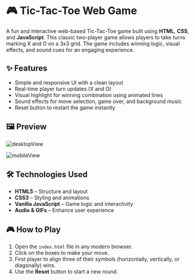 # 🎮 Tic-Tac-Toe Web Game

A fun and interactive web-based Tic-Tac-Toe game built using **HTML**, **CSS**, and **JavaScript**. This classic two-player game allows players to take turns marking X and O on a 3x3 grid. The game includes winning logic, visual effects, and sound cues for an engaging experience.

## ✨ Features
- Simple and responsive UI with a clean layout
- Real-time player turn updates (X and O)
- Visual highlight for winning combination using animated lines
- Sound effects for move selection, game over, and background music
- Reset button to restart the game instantly

## 🖼️ Preview

![desktopView](https://github.com/riteshrhkr/TIK_TAK_TOE/assets/137643945/64b0287c-a8f2-4c98-834e-d443a1fae738)

![mobileView](https://github.com/riteshrhkr/TIK_TAK_TOE/assets/137643945/0a459b8b-f783-4be8-9175-8f3e34d987ba)

## 🛠️ Technologies Used
- **HTML5** – Structure and layout
- **CSS3** – Styling and animations
- **Vanilla JavaScript** – Game logic and interactivity
- **Audio & GIFs** – Enhance user experience

## 🎮 How to Play
1. Open the `index.html` file in any modern browser.
2. Click on the boxes to make your move.
3. First player to align three of their symbols (horizontally, vertically, or diagonally) wins.
4. Use the **Reset** button to start a new round.





